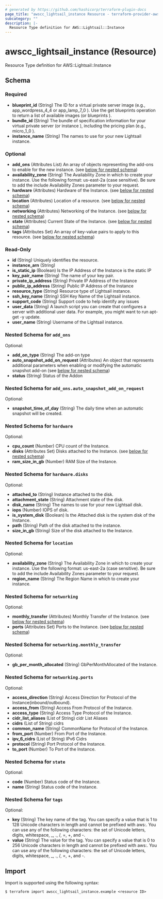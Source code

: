 ```yaml
---
# generated by https://github.com/hashicorp/terraform-plugin-docs
page_title: "awscc_lightsail_instance Resource - terraform-provider-awscc"
subcategory: ""
description: |-
  Resource Type definition for AWS::Lightsail::Instance
---
```


# awscc_lightsail_instance (Resource)

Resource Type definition for AWS::Lightsail::Instance



<!-- schema generated by tfplugindocs -->
## Schema

### Required

- **blueprint_id** (String) The ID for a virtual private server image (e.g., app_wordpress_4_4 or app_lamp_7_0 ). Use the get blueprints operation to return a list of available images (or blueprints ).
- **bundle_id** (String) The bundle of specification information for your virtual private server (or instance ), including the pricing plan (e.g., micro_1_0 ).
- **instance_name** (String) The names to use for your new Lightsail instance.

### Optional

- **add_ons** (Attributes List) An array of objects representing the add-ons to enable for the new instance. (see [below for nested schema](#nestedatt--add_ons))
- **availability_zone** (String) The Availability Zone in which to create your instance. Use the following format: us-east-2a (case sensitive). Be sure to add the include Availability Zones parameter to your request.
- **hardware** (Attributes) Hardware of the Instance. (see [below for nested schema](#nestedatt--hardware))
- **location** (Attributes) Location of a resource. (see [below for nested schema](#nestedatt--location))
- **networking** (Attributes) Networking of the Instance. (see [below for nested schema](#nestedatt--networking))
- **state** (Attributes) Current State of the Instance. (see [below for nested schema](#nestedatt--state))
- **tags** (Attributes Set) An array of key-value pairs to apply to this resource. (see [below for nested schema](#nestedatt--tags))

### Read-Only

- **id** (String) Uniquely identifies the resource.
- **instance_arn** (String)
- **is_static_ip** (Boolean) Is the IP Address of the Instance is the static IP
- **key_pair_name** (String) The name of your key pair.
- **private_ip_address** (String) Private IP Address of the Instance
- **public_ip_address** (String) Public IP Address of the Instance
- **resource_type** (String) Resource type of Lightsail instance.
- **ssh_key_name** (String) SSH Key Name of the  Lightsail instance.
- **support_code** (String) Support code to help identify any issues
- **user_data** (String) A launch script you can create that configures a server with additional user data. For example, you might want to run apt-get -y update.
- **user_name** (String) Username of the  Lightsail instance.

<a id="nestedatt--add_ons"></a>
### Nested Schema for `add_ons`

Optional:

- **add_on_type** (String) The add-on type
- **auto_snapshot_add_on_request** (Attributes) An object that represents additional parameters when enabling or modifying the automatic snapshot add-on (see [below for nested schema](#nestedatt--add_ons--auto_snapshot_add_on_request))
- **status** (String) Status of the Addon

<a id="nestedatt--add_ons--auto_snapshot_add_on_request"></a>
### Nested Schema for `add_ons.auto_snapshot_add_on_request`

Optional:

- **snapshot_time_of_day** (String) The daily time when an automatic snapshot will be created.



<a id="nestedatt--hardware"></a>
### Nested Schema for `hardware`

Optional:

- **cpu_count** (Number) CPU count of the Instance.
- **disks** (Attributes Set) Disks attached to the Instance. (see [below for nested schema](#nestedatt--hardware--disks))
- **ram_size_in_gb** (Number) RAM Size of the Instance.

<a id="nestedatt--hardware--disks"></a>
### Nested Schema for `hardware.disks`

Optional:

- **attached_to** (String) Instance attached to the disk.
- **attachment_state** (String) Attachment state of the disk.
- **disk_name** (String) The names to use for your new Lightsail disk.
- **iops** (Number) IOPS of disk.
- **is_system_disk** (Boolean) Is the Attached disk is the system disk of the Instance.
- **path** (String) Path of the disk attached to the instance.
- **size_in_gb** (String) Size of the disk attached to the Instance.



<a id="nestedatt--location"></a>
### Nested Schema for `location`

Optional:

- **availability_zone** (String) The Availability Zone in which to create your instance. Use the following format: us-east-2a (case sensitive). Be sure to add the include Availability Zones parameter to your request.
- **region_name** (String) The Region Name in which to create your instance.


<a id="nestedatt--networking"></a>
### Nested Schema for `networking`

Optional:

- **monthly_transfer** (Attributes) Monthly Transfer of the Instance. (see [below for nested schema](#nestedatt--networking--monthly_transfer))
- **ports** (Attributes Set) Ports to the Instance. (see [below for nested schema](#nestedatt--networking--ports))

<a id="nestedatt--networking--monthly_transfer"></a>
### Nested Schema for `networking.monthly_transfer`

Optional:

- **gb_per_month_allocated** (String) GbPerMonthAllocated of the Instance.


<a id="nestedatt--networking--ports"></a>
### Nested Schema for `networking.ports`

Optional:

- **access_direction** (String) Access Direction for Protocol of the Instance(inbound/outbound).
- **access_from** (String) Access From Protocol of the Instance.
- **access_type** (String) Access Type Protocol of the Instance.
- **cidr_list_aliases** (List of String) cidr List Aliases
- **cidrs** (List of String) cidrs
- **common_name** (String) CommonName for Protocol of the Instance.
- **from_port** (Number) From Port of the Instance.
- **ipv_6_cidrs** (List of String) IPv6 Cidrs
- **protocol** (String) Port Protocol of the Instance.
- **to_port** (Number) To Port of the Instance.



<a id="nestedatt--state"></a>
### Nested Schema for `state`

Optional:

- **code** (Number) Status code of the Instance.
- **name** (String) Status code of the Instance.


<a id="nestedatt--tags"></a>
### Nested Schema for `tags`

Optional:

- **key** (String) The key name of the tag. You can specify a value that is 1 to 128 Unicode characters in length and cannot be prefixed with aws:. You can use any of the following characters: the set of Unicode letters, digits, whitespace, _, ., /, =, +, and -.
- **value** (String) The value for the tag. You can specify a value that is 0 to 256 Unicode characters in length and cannot be prefixed with aws:. You can use any of the following characters: the set of Unicode letters, digits, whitespace, _, ., /, =, +, and -.

## Import

Import is supported using the following syntax:

```shell
$ terraform import awscc_lightsail_instance.example <resource ID>
```
